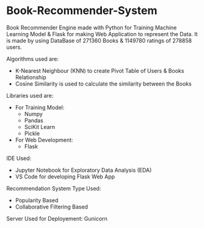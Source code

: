 # Book-Recommender-System

Book Recommender Engine made with Python for Training Machine Learning Model & Flask for making Web Application to represent the Data.
It is made by using DataBase of 271360 Books & 1149780 ratings of 278858 users.

Algorithms used are:
* K-Nearest Neighbour (KNN) to create Pivot Table of Users & Books Relationship
* Cosine Similarity is used to calculate the similarity between the Books

Libraries used are:
* For Training Model:
  * Numpy
  * Pandas
  * SciKit Learn
  * Pickle
* For Web Development:
  * Flask

IDE Used:
 * Jupyter Notebook for Exploratory Data Analysis (EDA)
 * VS Code for developing Flask Web App

Recommendation System Type Used:
* Popularity Based
* Collaborative Filtering Based

Server Used for Deployement: Gunicorn
